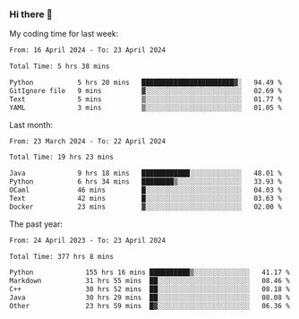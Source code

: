 ### Hi there 👋

My coding time for last week:

<!--START_SECTION:week-->

```txt
From: 16 April 2024 - To: 23 April 2024

Total Time: 5 hrs 38 mins

Python           5 hrs 20 mins   ███████████████████████▓░   94.49 %
GitIgnore file   9 mins          ▓░░░░░░░░░░░░░░░░░░░░░░░░   02.69 %
Text             5 mins          ▒░░░░░░░░░░░░░░░░░░░░░░░░   01.77 %
YAML             3 mins          ▒░░░░░░░░░░░░░░░░░░░░░░░░   01.05 %
```

<!--END_SECTION:week-->

Last month:

<!--START_SECTION:month-->

```txt
From: 23 March 2024 - To: 22 April 2024

Total Time: 19 hrs 23 mins

Java             9 hrs 18 mins   ████████████░░░░░░░░░░░░░   48.01 %
Python           6 hrs 34 mins   ████████▒░░░░░░░░░░░░░░░░   33.93 %
OCaml            46 mins         █░░░░░░░░░░░░░░░░░░░░░░░░   04.03 %
Text             42 mins         █░░░░░░░░░░░░░░░░░░░░░░░░   03.63 %
Docker           23 mins         ▓░░░░░░░░░░░░░░░░░░░░░░░░   02.00 %
```

<!--END_SECTION:month-->

The past year:

<!--START_SECTION:year-->

```txt
From: 24 April 2023 - To: 23 April 2024

Total Time: 377 hrs 8 mins

Python             155 hrs 16 mins ██████████▒░░░░░░░░░░░░░░   41.17 %
Markdown           31 hrs 55 mins  ██░░░░░░░░░░░░░░░░░░░░░░░   08.46 %
C++                30 hrs 52 mins  ██░░░░░░░░░░░░░░░░░░░░░░░   08.18 %
Java               30 hrs 29 mins  ██░░░░░░░░░░░░░░░░░░░░░░░   08.08 %
Other              23 hrs 59 mins  █▓░░░░░░░░░░░░░░░░░░░░░░░   06.36 %
```

<!--END_SECTION:year-->

